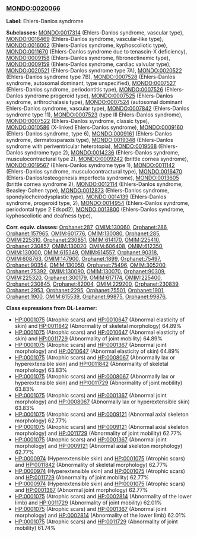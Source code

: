 
### [MONDO:0020066](http://purl.obolibrary.org/obo/MONDO_0020066)
**Label:** Ehlers-Danlos syndrome

**Subclasses:** [MONDO:0017314](http://purl.obolibrary.org/obo/MONDO_0017314) (Ehlers-Danlos syndrome, vascular type), [MONDO:0016469](http://purl.obolibrary.org/obo/MONDO_0016469) (Ehlers-Danlos syndrome, vascular-like type), [MONDO:0016002](http://purl.obolibrary.org/obo/MONDO_0016002) (Ehlers-Danlos syndrome, kyphoscoliotic type), [MONDO:0011670](http://purl.obolibrary.org/obo/MONDO_0011670) (Ehlers-Danlos syndrome due to tenascin-X deficiency), [MONDO:0009158](http://purl.obolibrary.org/obo/MONDO_0009158) (Ehlers-Danlos syndrome, fibronectinemic type), [MONDO:0009159](http://purl.obolibrary.org/obo/MONDO_0009159) (Ehlers-Danlos syndrome, cardiac valvular type), [MONDO:0020521](http://purl.obolibrary.org/obo/MONDO_0020521) (Ehlers-Danlos syndrome type 7A), [MONDO:0020522](http://purl.obolibrary.org/obo/MONDO_0020522) (Ehlers-Danlos syndrome type 7B), [MONDO:0007528](http://purl.obolibrary.org/obo/MONDO_0007528) (Ehlers-Danlos syndrome, autosomal dominant, type unspecified), [MONDO:0007527](http://purl.obolibrary.org/obo/MONDO_0007527) (Ehlers-Danlos syndrome, periodontitis type), [MONDO:0007526](http://purl.obolibrary.org/obo/MONDO_0007526) (Ehlers-Danlos syndrome progeroid type), [MONDO:0007525](http://purl.obolibrary.org/obo/MONDO_0007525) (Ehlers-Danlos syndrome, arthrochalasis type), [MONDO:0007524](http://purl.obolibrary.org/obo/MONDO_0007524) (autosomal dominant Ehlers-Danlos syndrome, vascular type), [MONDO:0007842](http://purl.obolibrary.org/obo/MONDO_0007842) (Ehlers-Danlos syndrome type 11), [MONDO:0007523](http://purl.obolibrary.org/obo/MONDO_0007523) (type III Ehlers-Danlos syndrome), [MONDO:0007522](http://purl.obolibrary.org/obo/MONDO_0007522) (Ehlers-Danlos syndrome, classic type), [MONDO:0010586](http://purl.obolibrary.org/obo/MONDO_0010586) (X-linked Ehlers-Danlos syndrome), [MONDO:0009160](http://purl.obolibrary.org/obo/MONDO_0009160) (Ehlers-Danlos syndrome, type 6), [MONDO:0009161](http://purl.obolibrary.org/obo/MONDO_0009161) (Ehlers-Danlos syndrome, dermatosparaxis type), [MONDO:0019348](http://purl.obolibrary.org/obo/MONDO_0019348) (Ehlers-Danlos syndrome with periventricular heterotopia), [MONDO:0019568](http://purl.obolibrary.org/obo/MONDO_0019568) (Ehlers-Danlos syndrome type 2), [MONDO:0014236](http://purl.obolibrary.org/obo/MONDO_0014236) (Ehlers-Danlos syndrome, musculocontractural type 2), [MONDO:0009242](http://purl.obolibrary.org/obo/MONDO_0009242) (brittle cornea syndrome), [MONDO:0019567](http://purl.obolibrary.org/obo/MONDO_0019567) (Ehlers-Danlos syndrome type 1), [MONDO:0011142](http://purl.obolibrary.org/obo/MONDO_0011142) (Ehlers-Danlos syndrome, musculocontractural type), [MONDO:0016470](http://purl.obolibrary.org/obo/MONDO_0016470) (Ehlers-Danlos/osteogenesis imperfecta syndrome), [MONDO:0013605](http://purl.obolibrary.org/obo/MONDO_0013605) (brittle cornea syndrome 2), [MONDO:0012114](http://purl.obolibrary.org/obo/MONDO_0012114) (Ehlers-Danlos syndrome, Beasley-Cohen type), [MONDO:0012873](http://purl.obolibrary.org/obo/MONDO_0012873) (Ehlers-Danlos syndrome, spondylocheirodysplastic type), [MONDO:0014139](http://purl.obolibrary.org/obo/MONDO_0014139) (Ehlers-Danlos syndrome, progeroid type, 2), [MONDO:0014954](http://purl.obolibrary.org/obo/MONDO_0014954) (Ehlers-Danlos syndrome, periodontal type 2 Edspd2), [MONDO:0013800](http://purl.obolibrary.org/obo/MONDO_0013800) (Ehlers-Danlos syndrome, kyphoscoliotic and deafness type), 

**Corr. equiv. classes:** [Orphanet:287](http://www.orpha.net/ORDO/Orphanet_287), [OMIM:130060](http://purl.obolibrary.org/obo/OMIM_130060), [Orphanet:286](http://www.orpha.net/ORDO/Orphanet_286), [Orphanet:157965](http://www.orpha.net/ORDO/Orphanet_157965), [OMIM:601776](http://purl.obolibrary.org/obo/OMIM_601776), [OMIM:130080](http://purl.obolibrary.org/obo/OMIM_130080), [Orphanet:285](http://www.orpha.net/ORDO/Orphanet_285), [OMIM:225310](http://purl.obolibrary.org/obo/OMIM_225310), [Orphanet:230851](http://www.orpha.net/ORDO/Orphanet_230851), [OMIM:614170](http://purl.obolibrary.org/obo/OMIM_614170), [OMIM:225410](http://purl.obolibrary.org/obo/OMIM_225410), [Orphanet:230857](http://www.orpha.net/ORDO/Orphanet_230857), [OMIM:130020](http://purl.obolibrary.org/obo/OMIM_130020), [OMIM:606408](http://purl.obolibrary.org/obo/OMIM_606408), [OMIM:612350](http://purl.obolibrary.org/obo/OMIM_612350), [OMIM:130000](http://purl.obolibrary.org/obo/OMIM_130000), [OMIM:615349](http://purl.obolibrary.org/obo/OMIM_615349), [OMIM:614557](http://purl.obolibrary.org/obo/OMIM_614557), [Orphanet:90318](http://www.orpha.net/ORDO/Orphanet_90318), [OMIM:608763](http://purl.obolibrary.org/obo/OMIM_608763), [OMIM:147900](http://purl.obolibrary.org/obo/OMIM_147900), [Orphanet:1899](http://www.orpha.net/ORDO/Orphanet_1899), [Orphanet:75497](http://www.orpha.net/ORDO/Orphanet_75497), [Orphanet:90354](http://www.orpha.net/ORDO/Orphanet_90354), [OMIM:130050](http://purl.obolibrary.org/obo/OMIM_130050), [Orphanet:75496](http://www.orpha.net/ORDO/Orphanet_75496), [OMIM:305200](http://purl.obolibrary.org/obo/OMIM_305200), [Orphanet:75392](http://www.orpha.net/ORDO/Orphanet_75392), [OMIM:130090](http://purl.obolibrary.org/obo/OMIM_130090), [OMIM:130070](http://purl.obolibrary.org/obo/OMIM_130070), [Orphanet:90309](http://www.orpha.net/ORDO/Orphanet_90309), [OMIM:225320](http://purl.obolibrary.org/obo/OMIM_225320), [Orphanet:300179](http://www.orpha.net/ORDO/Orphanet_300179), [OMIM:617174](http://purl.obolibrary.org/obo/OMIM_617174), [OMIM:225400](http://purl.obolibrary.org/obo/OMIM_225400), [Orphanet:230845](http://www.orpha.net/ORDO/Orphanet_230845), [Orphanet:82004](http://www.orpha.net/ORDO/Orphanet_82004), [OMIM:229200](http://purl.obolibrary.org/obo/OMIM_229200), [Orphanet:230839](http://www.orpha.net/ORDO/Orphanet_230839), [Orphanet:2953](http://www.orpha.net/ORDO/Orphanet_2953), [Orphanet:2295](http://www.orpha.net/ORDO/Orphanet_2295), [Orphanet:75501](http://www.orpha.net/ORDO/Orphanet_75501), [Orphanet:1901](http://www.orpha.net/ORDO/Orphanet_1901), [Orphanet:1900](http://www.orpha.net/ORDO/Orphanet_1900), [OMIM:615539](http://purl.obolibrary.org/obo/OMIM_615539), [Orphanet:99875](http://www.orpha.net/ORDO/Orphanet_99875), [Orphanet:99876](http://www.orpha.net/ORDO/Orphanet_99876), 

**Class expressions from DL-Learner:**

- [HP:0001075](http://purl.obolibrary.org/obo/HP_0001075) (Atrophic scars) and [HP:0010647](http://purl.obolibrary.org/obo/HP_0010647) (Abnormal elasticity of skin) and [HP:0011842](http://purl.obolibrary.org/obo/HP_0011842) (Abnormality of skeletal morphology) 64.89%
- [HP:0001075](http://purl.obolibrary.org/obo/HP_0001075) (Atrophic scars) and [HP:0010647](http://purl.obolibrary.org/obo/HP_0010647) (Abnormal elasticity of skin) and [HP:0011729](http://purl.obolibrary.org/obo/HP_0011729) (Abnormality of joint mobility) 64.89%
- [HP:0001075](http://purl.obolibrary.org/obo/HP_0001075) (Atrophic scars) and [HP:0001367](http://purl.obolibrary.org/obo/HP_0001367) (Abnormal joint morphology) and [HP:0010647](http://purl.obolibrary.org/obo/HP_0010647) (Abnormal elasticity of skin) 64.89%
- [HP:0001075](http://purl.obolibrary.org/obo/HP_0001075) (Atrophic scars) and [HP:0008067](http://purl.obolibrary.org/obo/HP_0008067) (Abnormally lax or hyperextensible skin) and [HP:0011842](http://purl.obolibrary.org/obo/HP_0011842) (Abnormality of skeletal morphology) 63.83%
- [HP:0001075](http://purl.obolibrary.org/obo/HP_0001075) (Atrophic scars) and [HP:0008067](http://purl.obolibrary.org/obo/HP_0008067) (Abnormally lax or hyperextensible skin) and [HP:0011729](http://purl.obolibrary.org/obo/HP_0011729) (Abnormality of joint mobility) 63.83%
- [HP:0001075](http://purl.obolibrary.org/obo/HP_0001075) (Atrophic scars) and [HP:0001367](http://purl.obolibrary.org/obo/HP_0001367) (Abnormal joint morphology) and [HP:0008067](http://purl.obolibrary.org/obo/HP_0008067) (Abnormally lax or hyperextensible skin) 63.83%
- [HP:0001075](http://purl.obolibrary.org/obo/HP_0001075) (Atrophic scars) and [HP:0009121](http://purl.obolibrary.org/obo/HP_0009121) (Abnormal axial skeleton morphology) 62.77%
- [HP:0001075](http://purl.obolibrary.org/obo/HP_0001075) (Atrophic scars) and [HP:0009121](http://purl.obolibrary.org/obo/HP_0009121) (Abnormal axial skeleton morphology) and [HP:0011729](http://purl.obolibrary.org/obo/HP_0011729) (Abnormality of joint mobility) 62.77%
- [HP:0001075](http://purl.obolibrary.org/obo/HP_0001075) (Atrophic scars) and [HP:0001367](http://purl.obolibrary.org/obo/HP_0001367) (Abnormal joint morphology) and [HP:0009121](http://purl.obolibrary.org/obo/HP_0009121) (Abnormal axial skeleton morphology) 62.77%
- [HP:0000974](http://purl.obolibrary.org/obo/HP_0000974) (Hyperextensible skin) and [HP:0001075](http://purl.obolibrary.org/obo/HP_0001075) (Atrophic scars) and [HP:0011842](http://purl.obolibrary.org/obo/HP_0011842) (Abnormality of skeletal morphology) 62.77%
- [HP:0000974](http://purl.obolibrary.org/obo/HP_0000974) (Hyperextensible skin) and [HP:0001075](http://purl.obolibrary.org/obo/HP_0001075) (Atrophic scars) and [HP:0011729](http://purl.obolibrary.org/obo/HP_0011729) (Abnormality of joint mobility) 62.77%
- [HP:0000974](http://purl.obolibrary.org/obo/HP_0000974) (Hyperextensible skin) and [HP:0001075](http://purl.obolibrary.org/obo/HP_0001075) (Atrophic scars) and [HP:0001367](http://purl.obolibrary.org/obo/HP_0001367) (Abnormal joint morphology) 62.77%
- [HP:0001075](http://purl.obolibrary.org/obo/HP_0001075) (Atrophic scars) and [HP:0002814](http://purl.obolibrary.org/obo/HP_0002814) (Abnormality of the lower limb) and [HP:0011729](http://purl.obolibrary.org/obo/HP_0011729) (Abnormality of joint mobility) 62.01%
- [HP:0001075](http://purl.obolibrary.org/obo/HP_0001075) (Atrophic scars) and [HP:0001367](http://purl.obolibrary.org/obo/HP_0001367) (Abnormal joint morphology) and [HP:0002814](http://purl.obolibrary.org/obo/HP_0002814) (Abnormality of the lower limb) 62.01%
- [HP:0001075](http://purl.obolibrary.org/obo/HP_0001075) (Atrophic scars) and [HP:0011729](http://purl.obolibrary.org/obo/HP_0011729) (Abnormality of joint mobility) 61.74%


